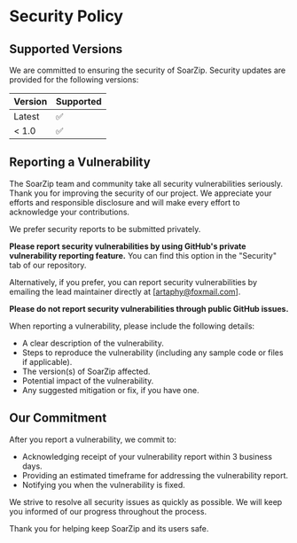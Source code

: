# Security Policy

## Supported Versions

We are committed to ensuring the security of SoarZip. Security updates are provided for the following versions:

| Version | Supported          |
| ------- | ------------------ |
| Latest  | :white_check_mark: |
| < 1.0   | :white_check_mark: |

## Reporting a Vulnerability

The SoarZip team and community take all security vulnerabilities seriously. Thank you for improving the security of our project. We appreciate your efforts and responsible disclosure and will make every effort to acknowledge your contributions.

We prefer security reports to be submitted privately.

**Please report security vulnerabilities by using GitHub's private vulnerability reporting feature.** You can find this option in the "Security" tab of our repository.

Alternatively, if you prefer, you can report security vulnerabilities by emailing the lead maintainer directly at [artaphy@foxmail.com].

**Please do not report security vulnerabilities through public GitHub issues.**

When reporting a vulnerability, please include the following details:

*   A clear description of the vulnerability.
*   Steps to reproduce the vulnerability (including any sample code or files if applicable).
*   The version(s) of SoarZip affected.
*   Potential impact of the vulnerability.
*   Any suggested mitigation or fix, if you have one.

## Our Commitment

After you report a vulnerability, we commit to:

*   Acknowledging receipt of your vulnerability report within 3 business days.
*   Providing an estimated timeframe for addressing the vulnerability report.
*   Notifying you when the vulnerability is fixed.

We strive to resolve all security issues as quickly as possible. We will keep you informed of our progress throughout the process.

Thank you for helping keep SoarZip and its users safe.